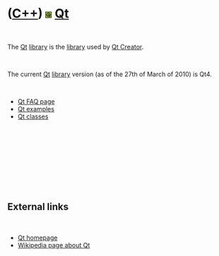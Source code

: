 



 

 

 

 

 

([C++](Cpp.md)) ![Qt](PicQt.png) [Qt](CppQt.md)
=================================================

 

The [Qt](CppQt.md) [library](CppLibrary.md) is the
[library](CppLibrary.md) used by [Qt Creator](CppQtCreator.md).

 

The current [Qt](CppQt.md) [library](CppLibrary.md) version (as of the
27th of March of 2010) is Qt4.

 

-   [Qt FAQ page](CppQtFaq.md)
-   [Qt examples](CppQtExample.md)
-   [Qt classes](CppQtClass.md)

 

 

 

 

 

External links
--------------

 

-   [Qt homepage](http://qt.nokia.com/products)
-   [Wikipedia page about
    Qt](http://en.wikipedia.org/wiki/Qt_%28framework%29)

 

 

 

 

 





 



